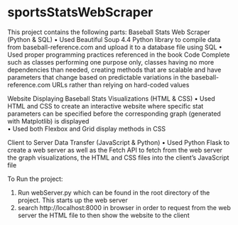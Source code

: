 # sportsStatsWebScraper
This project contains the following parts:
Baseball Stats Web Scraper (Python & SQL) 
•	Used Beautiful Soup 4.4 Python library to compile data from baseball-reference.com and upload it to a database file using SQL
•	Used proper programming practices referenced in the book Code Complete such as classes performing one purpose only, classes having no more dependencies than needed, creating methods that are scalable and have parameters that change based on predictable variations in the baseball-reference.com URLs rather than relying on hard-coded values
 
Website Displaying Baseball Stats Visualizations (HTML & CSS) 
•	Used HTML and CSS to create an interactive website where specific stat parameters can be specified before the corresponding graph (generated with Matplotlib) is displayed  
•	Used both Flexbox and Grid display methods in CSS

Client to Server Data Transfer (JavaScript & Python) 
•	Used Python Flask to create a web server as well as the Fetch API to fetch from the web server the graph visualizations, the HTML and CSS files into the client’s JavaScript file



To Run the project:
1. Run webServer.py which can be found in the root directory of the project. This starts up the web server
2. search http://localhost:8000 in browser in order to request from the web server the HTML file to then show the website to the client
